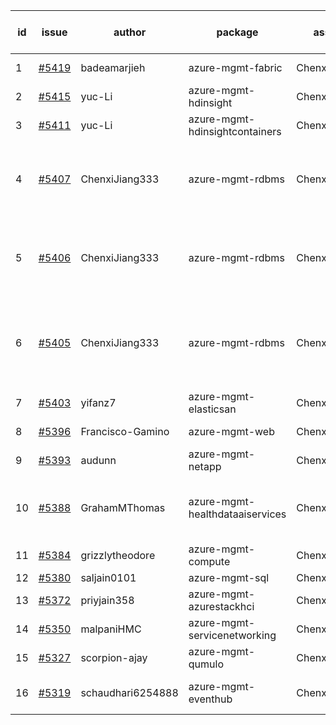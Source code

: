 | id | issue | author | package | assignee | bot advice | created date of issue | target release date | date from target |
| ------ | ------ | ------ | ------ | ------ | ------ | ------ | ------ | :-----: |
| 1 | [#5419](https://github.com/Azure/sdk-release-request/issues/5419) | badeamarjieh | azure-mgmt-fabric | ChenxiJiang333 | FirstBeta. TypeSpec. | 08-12 | 09-26 |  |
| 2 | [#5415](https://github.com/Azure/sdk-release-request/issues/5415) | yuc-Li | azure-mgmt-hdinsight | ChenxiJiang333 |  | 08-08 | 08-22 |  |
| 3 | [#5411](https://github.com/Azure/sdk-release-request/issues/5411) | yuc-Li | azure-mgmt-hdinsightcontainers | ChenxiJiang333 |  | 08-08 | 08-22 |  |
| 4 | [#5407](https://github.com/Azure/sdk-release-request/issues/5407) | ChenxiJiang333 | azure-mgmt-rdbms | ChenxiJiang333 | duplicated issue  <br> Attention to inconsistent tag. MultiAPI | 08-07 | fail to get. |  |
| 5 | [#5406](https://github.com/Azure/sdk-release-request/issues/5406) | ChenxiJiang333 | azure-mgmt-rdbms | ChenxiJiang333 | duplicated issue  <br> Attention to inconsistent tag. MultiAPI | 08-07 | fail to get. |  |
| 6 | [#5405](https://github.com/Azure/sdk-release-request/issues/5405) | ChenxiJiang333 | azure-mgmt-rdbms | ChenxiJiang333 | duplicated issue  <br> new version is 0.0.0, please check base branch! | 08-07 | fail to get. |  |
| 7 | [#5403](https://github.com/Azure/sdk-release-request/issues/5403) | yifanz7 | azure-mgmt-elasticsan | ChenxiJiang333 | HoldOn. | 08-07 | 08-22 |  |
| 8 | [#5396](https://github.com/Azure/sdk-release-request/issues/5396) | Francisco-Gamino | azure-mgmt-web | ChenxiJiang333 |  | 08-01 | fail to get. |  |
| 9 | [#5393](https://github.com/Azure/sdk-release-request/issues/5393) | audunn | azure-mgmt-netapp | ChenxiJiang333 |  | 07-31 | 08-23 |  |
| 10 | [#5388](https://github.com/Azure/sdk-release-request/issues/5388) | GrahamMThomas | azure-mgmt-healthdataaiservices | ChenxiJiang333 | close to release date. FirstBeta. TypeSpec. | 07-30 | 08-15 | 1 |
| 11 | [#5384](https://github.com/Azure/sdk-release-request/issues/5384) | grizzlytheodore | azure-mgmt-compute | ChenxiJiang333 | new comment. | 07-30 | 08-23 |  |
| 12 | [#5380](https://github.com/Azure/sdk-release-request/issues/5380) | saljain0101 | azure-mgmt-sql | ChenxiJiang333 |  | 07-26 | 08-22 |  |
| 13 | [#5372](https://github.com/Azure/sdk-release-request/issues/5372) | priyjain358 | azure-mgmt-azurestackhci | ChenxiJiang333 |  | 07-24 | 08-22 |  |
| 14 | [#5350](https://github.com/Azure/sdk-release-request/issues/5350) | malpaniHMC | azure-mgmt-servicenetworking | ChenxiJiang333 | HoldOn. | 07-18 | 08-23 |  |
| 15 | [#5327](https://github.com/Azure/sdk-release-request/issues/5327) | scorpion-ajay | azure-mgmt-qumulo | ChenxiJiang333 |  | 07-09 | 07-31 |  |
| 16 | [#5319](https://github.com/Azure/sdk-release-request/issues/5319) | schaudhari6254888 | azure-mgmt-eventhub | ChenxiJiang333 | new comment. HoldOn. | 07-05 | 07-24 |  |
